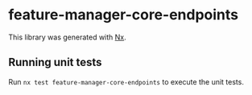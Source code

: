 # feature-manager-core-endpoints

This library was generated with [Nx](https://nx.dev).

## Running unit tests

Run `nx test feature-manager-core-endpoints` to execute the unit tests.
